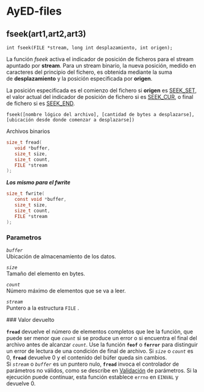 # AyED-files

## fseek(art1,art2,art3)

```c/c++
int fseek(FILE *stream, long int desplazamiento, int origen);
```

La función *fseek* activa el indicador de posición de ficheros para el stream apuntado por **stream**. Para un stream binario, la nueva posición, medido en caracteres del principio del fichero, es obtenida mediante la suma de **desplazamiento** y la posición especificada por **origen**.

La posición especificada es el comienzo del fichero si **origen** es [SEEK_SET](https://conclase.net/c/librerias/stdio/SEEK_CUR), el valor actual del indicador de posición de fichero si es [SEEK_CUR](https://conclase.net/c/librerias/stdio/SEEK_CUR), o final de fichero si es [SEEK_END](https://conclase.net/c/librerias/stdio/SEEK_CUR).

```
fseek([nombre lógico del archivo], [cantidad de bytes a desplazarse], [ubicación desde donde comenzar a desplazarse])
```

Archivos binarios

```c
size_t fread(
   void *buffer,
   size_t size,
   size_t count,
   FILE *stream
);
```

***Los mismo para el fwrite***

```c
size_t fwrite(
   const void *buffer,
   size_t size,
   size_t count,
   FILE *stream
);
```

### Parametros

*`buffer`*  
Ubicación de almacenamiento de los datos.

*`size`*  
Tamaño del elemento en bytes.

*`count`*  
Número máximo de elementos que se va a leer.

*`stream`*  
Puntero a la estructura `FILE` .

### Valor devuelto

**`fread`** devuelve el número de elementos completos que lee la función, que puede ser menor que *`count`* si se produce un error o si encuentra el final del archivo antes de alcanzar *`count`*. Use la función **`feof`** o **`ferror`** para distinguir un error de lectura de una condición de final de archivo. Si *`size`* o *`count`* es 0, **`fread`** devuelve 0 y el contenido del búfer queda sin cambios. Si *`stream`* o *`buffer`* es un puntero nulo, **`fread`** invoca el controlador de parámetros no válidos, como se describe en [Validación](https://learn.microsoft.com/es-es/cpp/c-runtime-library/parameter-validation?view=msvc-170) de parámetros. Si la ejecución puede continuar, esta función establece `errno` en `EINVAL` y devuelve 0.